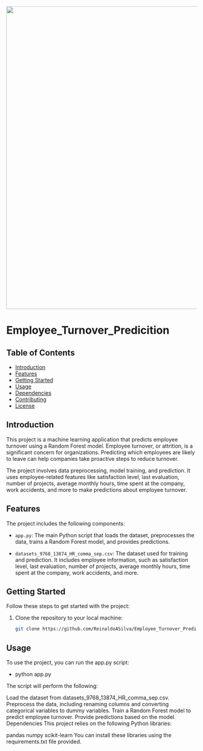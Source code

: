 <img src="https://www.aihr.com/wp-content/uploads/High-employee-turnover.jpg" width="800">




# Employee_Turnover_Predicition

## Table of Contents
- [Introduction](#introduction)
- [Features](#features)
- [Getting Started](#getting-started)
- [Usage](#usage)
- [Dependencies](#dependencies)
- [Contributing](#contributing)
- [License](#license)

## Introduction

This project is a machine learning application that predicts employee turnover using a Random Forest model. Employee turnover, or attrition, is a significant concern for organizations. Predicting which employees are likely to leave can help companies take proactive steps to reduce turnover.

The project involves data preprocessing, model training, and prediction. It uses employee-related features like satisfaction level, last evaluation, number of projects, average monthly hours, time spent at the company, work accidents, and more to make predictions about employee turnover.

## Features

The project includes the following components:

- `app.py`: The main Python script that loads the dataset, preprocesses the data, trains a Random Forest model, and provides predictions.

- `datasets_9768_13874_HR_comma_sep.csv`: The dataset used for training and prediction. It includes employee information, such as satisfaction level, last evaluation, number of projects, average monthly hours, time spent at the company, work accidents, and more.

## Getting Started

Follow these steps to get started with the project:

1. Clone the repository to your local machine:

   ```bash
   git clone https://github.com/ReinaldoASilva/Employee_Turnover_Predicition.git

## Usage
To use the project, you can run the app.py script:
- python app.py
  
The script will perform the following:

Load the dataset from datasets_9768_13874_HR_comma_sep.csv.
Preprocess the data, including renaming columns and converting categorical variables to dummy variables.
Train a Random Forest model to predict employee turnover.
Provide predictions based on the model.
Dependencies
This project relies on the following Python libraries:

pandas
numpy
scikit-learn
You can install these libraries using the requirements.txt file provided.









